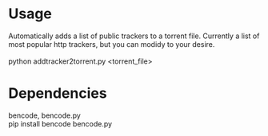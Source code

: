 # Usage 
Automatically adds a list of public trackers to a torrent file. Currently a list of most popular http trackers, but you can modidy to your desire. <br><br>
python addtracker2torrent.py <torrent_file>

# Dependencies
bencode, bencode.py <br>
pip install bencode bencode.py
